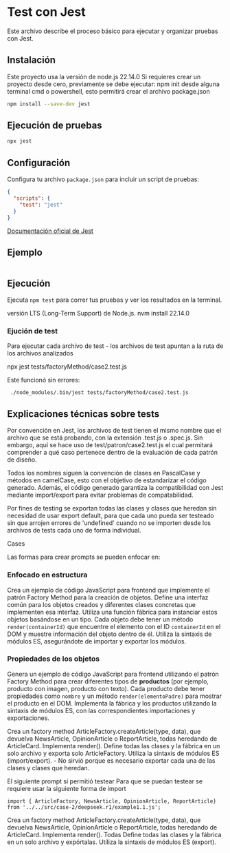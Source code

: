 # Test con Jest

Este archivo describe el proceso básico para ejecutar y organizar pruebas con Jest.


## Instalación

Este proyecto usa la versión de node.js  22.14.0
Si requieres crear un proyecto desde cero, previamente se debe ejecutar: npm init desde alguna terminal cmd o powershell, esto permitirá crear el archivo package.json

```bash
npm install --save-dev jest
```

## Ejecución de pruebas

```bash
npx jest
```

## Configuración

Configura tu archivo `package.json` para incluir un script de pruebas:

```json
{
  "scripts": {
    "test": "jest"
  }
}
```
[Documentación oficial de Jest](https://jestjs.io/docs/getting-started)

## Ejemplo

```

```
## Ejecución

Ejecuta `npm test` para correr tus pruebas y ver los resultados en la terminal.

versión LTS (Long-Term Support) de Node.js.
nvm install 22.14.0

### Ejución de test
Para ejecutar cada archivo de test - los archivos de test apuntan a la ruta de los archivos analizados

npx jest tests/factoryMethod/case2.test.js

Este funcionó sin errores:

```
 ./node_modules/.bin/jest tests/factoryMethod/case2.test.js
```

## Explicaciones técnicas sobre tests

Por convención en Jest, los archivos de test tienen el mismo nombre que el archivo que se está probando, con la extensión .test.js o .spec.js. Sin embargo, aquí se hace uso de test/patron/case2.test.js el cual permitará comprender a qué caso pertenece dentro de la evaluación de cada patrón de diseño. 

Todos los nombres siguen la convención de clases en PascalCase y métodos en camelCase, esto con el objetivo de estandarizar el código generado.
Además, el código generado garantiza la compatibilidad con Jest mediante import/export para evitar problemas de compatabilidad.

Por fines de testing se exportan todas las clases y clases que heredan sin necesidad de usar export default, para que cada uno pueda ser testeado sin que arrojen errores de 'undefined' cuando no se importen desde los archivos de tests cada uno de forma individual.

Cases

Las formas para crear prompts se pueden enfocar en:

### Enfocado en estructura

Crea un ejemplo de código JavaScript para frontend que implemente el patrón Factory Method para la creación de objetos. Define una interfaz común para los objetos creados y diferentes clases concretas que implementen esa interfaz. Utiliza una función fábrica para instanciar estos objetos basándose en un tipo. Cada objeto debe tener un método `render(containerId)` que encuentre el elemento con el ID `containerId` en el DOM y muestre información del objeto dentro de él. Utiliza la sintaxis de módulos ES, asegurándote de importar y exportar los módulos.

### Propiedades de los objetos

Genera un ejemplo de código JavaScript para frontend utilizando el patrón Factory Method para crear diferentes tipos de **productos** (por ejemplo, producto con imagen, producto con texto). Cada producto debe tener propiedades como `nombre` y un método `render(elementoPadre)` para mostrar el producto en el DOM. Implementa la fábrica y los productos utilizando la sintaxis de módulos ES, con las correspondientes importaciones y exportaciones.


Crea un factory method ArticleFactory.createArticle(type, data), que devuelva NewsArticle, OpinionArticle o ReportArticle, todas heredando de ArticleCard. Implementa render(). Define todas las clases y la fábrica en un solo archivo y exporta solo ArticleFactory. Utiliza la sintaxis de módulos ES (import/export). - No sirvió porque es necesario exportar cada una de las clases y clases que heredan.

El siguiente prompt si permitió testear
Para que se puedan testear se requiere usar la siguiente forma de import
````
import { ArticleFactory, NewsArticle, OpinionArticle, ReportArticle} from '../../src/case-2/deepseek.r1/example1.1.js';

````
Crea un factory method ArticleFactory.createArticle(type, data), que devuelva NewsArticle, OpinionArticle o ReportArticle, todas heredando de ArticleCard. Implementa render(). Todas Define todas las clases y la fábrica en un solo archivo y expórtalas. Utiliza la sintaxis de módulos ES (export).
